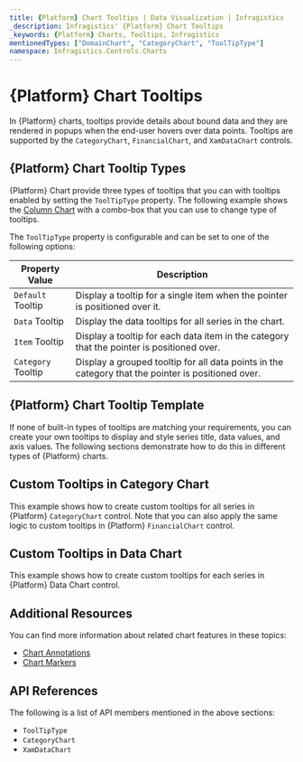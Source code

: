 ```yaml
---
title: {Platform} Chart Tooltips | Data Visualization | Infragistics
_description: Infragistics' {Platform} Chart Tooltips
_keywords: {Platform} Charts, Tooltips, Infragistics
mentionedTypes: ["DomainChart", "CategoryChart", "ToolTipType"]
namespace: Infragistics.Controls.Charts
---
```


# {Platform} Chart Tooltips

In {Platform} charts, tooltips provide details about bound data and they are rendered in popups when the end-user hovers over data points. Tooltips are supported by the `CategoryChart`, `FinancialChart`, and `XamDataChart` controls.

## {Platform} Chart Tooltip Types

{Platform} Chart provide three types of tooltips that you can with tooltips enabled by setting the `ToolTipType` property. The following example shows the [Column Chart](../types/column-chart.md) with a combo-box that you can use to change type of tooltips.

<code-view style="height: 500px"
           data-demos-base-url="{environment:dvDemosBaseUrl}"
           iframe-src="{environment:dvDemosBaseUrl}/charts/category-chart-column-chart-with-tooltips"
           alt="{Platform} Tooltip Types Example"
           github-src="charts/category-chart/column-chart-with-tooltips">
</code-view>

<div class="divider--half"></div>

The `ToolTipType` property is configurable and can be set to one of the following options:

Property Value     | Description
-------------------|----------------
`Default`  Tooltip | Display a tooltip for a single item when the pointer is positioned over it.
`Data` Tooltip | Display the data tooltips for all series in the chart.
`Item`  Tooltip    | Display a tooltip for each data item in the category that the pointer is positioned over.
`Category` Tooltip | Display a grouped tooltip for all data points in the category that the pointer is positioned over.

<div class="divider--half"></div>

## {Platform} Chart Tooltip Template

If none of built-in types of tooltips are matching your requirements, you can create your own tooltips to display and style series title, data values, and axis values. The following sections demonstrate how to do this in different types of {Platform} charts.

## Custom Tooltips in Category Chart

This example shows how to create custom tooltips for all series in {Platform} `CategoryChart` control. Note that you can also apply the same logic to custom tooltips in {Platform} `FinancialChart` control.

<code-view style="height: 500px"
           data-demos-base-url="{environment:dvDemosBaseUrl}"
           iframe-src="{environment:dvDemosBaseUrl}/charts/category-chart-tooltip-template"
           alt="{Platform} Tooltip Template"
           github-src="charts/category-chart/tooltip-template">
</code-view>

<div class="divider--half"></div>


## Custom Tooltips in Data Chart

This example shows how to create custom tooltips for each series in {Platform} Data Chart control.

<code-view style="height: 500px"
           data-demos-base-url="{environment:dvDemosBaseUrl}"
           iframe-src="{environment:dvDemosBaseUrl}/charts/data-chart-tooltip-template"
           alt="{Platform} Tooltip Template"
           github-src="charts/data-chart/tooltip-template">
</code-view>

<div class="divider--half"></div>

## Additional Resources

You can find more information about related chart features in these topics:

- [Chart Annotations](chart-annotations.md)
- [Chart Markers](chart-markers.md)

## API References

The following is a list of API members mentioned in the above sections:

- `ToolTipType`
- `CategoryChart`
- `XamDataChart`
